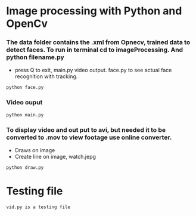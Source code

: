 # Image processing with Python and OpenCv 

### The data folder contains the .xml from Opnecv, trained data to detect faces. To run in terminal cd to imageProcessing. And python filename.py
* press Q to exit, main.py video output. face.py to see actual face recognition with tracking.

```
python face.py  
```
### Video ouput
```
python main.py
```

### To display video and out put to avi, but needed it to be converted to .mov to view footage use online converter. 

* Draws on image
* Create line on image, watch.jepg
```
python draw.py
```

# Testing file
```
vid.py is a testing file
```